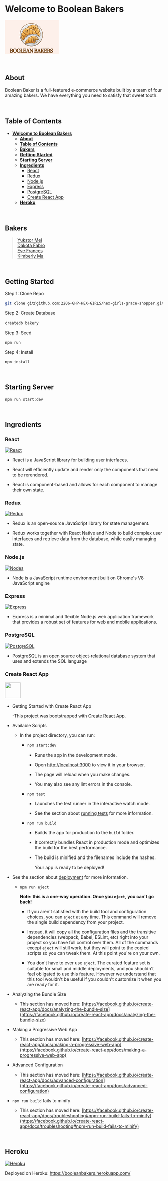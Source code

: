 # **Welcome to Boolean Bakers**

![Logo](./public/BooleanBakerLogo.png)

<br/>

## **About**

Boolean Baker is a full-featured e-commerce website built by a team of four amazing bakers. We have everything you need to satisfy that sweet tooth.

<br/>

## **Table of Contents**

- [**Welcome to Boolean Bakers**](#welcome-to-boolean-bakers)
  - [**About**](#about)
  - [**Table of Contents**](#table-of-contents)
  - [**Bakers**](#bakers)
  - [**Getting Started**](#getting-started)
  - [**Starting Server**](#starting-server)
  - [**Ingredients**](#ingredients)
    - [React](#react)
    - [Redux](#redux)
    - [Node.js](#nodejs)
    - [Express](#express)
    - [PostgreSQL](#postgresql)
    - [Create React App](#create-react-app)
  - [**Heroku**](#heroku)

<br/>

## **Bakers**

> [Yukstor Mei](https://github.com/ymei0072)  <br/>
> [Dakota Fabro](https://github.com/dakotafabro) <br/>
> [Eve Frances](https://github.com/L0tusPetal) <br/>
> [Kimberly Ma](https://github.com/KimBuyCookies)

<br/>

## **Getting Started**

Step 1: Clone Repo

```sh
git clone git@github.com:2206-GHP-HEX-GIRLS/hex-girls-grace-shopper.git
```

Step 2: Create Database

```sh
createdb bakery
```

Step 3: Seed

```sh
npm run
```

Step 4: Install

```sh
npm install
```

<br/>

## **Starting Server**

```sh
npm run start:dev
```

<br/>

## **Ingredients**

### React

[![React](https://skillicons.dev/icons?i=react)](https://skillicons.dev)

<!-- <https://reactjs.org/> -->

- React is a JavaScript library for building user interfaces.

- React will efficiently update and render only the components that need to be rerendered.

- React is component-based and allows for each component to manage their own state.

### Redux

[![Redux](https://skillicons.dev/icons?i=redux)](https://redux.js.org/)

<!-- <https://redux.js.org/> -->

- Redux is an open-source JavaScript library for state management.

- Redux works together with React Native and Node to build complex user interfaces and retrieve data from the database, while easily managing state.

### Node.js

[![Nodes](https://skills.thijs.gg/icons?i=nodejs)](https://nodejs.org/en/)

<!-- <https://nodejs.org/en/> -->

- Node is a JavaScript runtime environment built on Chrome's V8 JavaScript engine

### Express

[![Express](https://skillicons.dev/icons?i=express)](https://expressjs.com/)

<!-- <https://expressjs.com/> -->

- Express is a minimal and flexible Node.js web application framework that provides a robust set of features for web and mobile applications.

### PostgreSQL

[![PostgreSQL](https://skills.thijs.gg/icons?i=postgres)](https://www.postgresql.org/)

<!-- <https://www.postgresql.org/> -->

- PostgreSQL is an open source object-relational database system that uses and extends the SQL language

### Create React App

<img src="https://create-react-app.dev/img/logo.svg" data-canonical-src="https://create-react-app.dev/" width="50" height="50" />

- Getting Started with Create React App

  -This project was bootstrapped with [Create React App](https://github.com/facebook/create-react-app).

- Available Scripts

  - In the project directory, you can run:

    - `npm start:dev`

      - Runs the app in the development mode.

      - Open [http://localhost:3000](http://localhost:3000) to view it in your browser.

      - The page will reload when you make changes.

      - You may also see any lint errors in the console.

    - `npm test`

      - Launches the test runner in the interactive watch mode.

      - See the section about [running tests](https://facebook.github.io/create-react-app/docs/running-tests) for more information.

    - `npm run build`

      - Builds the app for production to the `build` folder.

      - It correctly bundles React in production mode and optimizes the build for the best performance.

      - The build is minified and the filenames include the hashes.

        Your app is ready to be deployed!

- See the section about [deployment](#Heroku) for more information.

  - `npm run eject`

    **Note: this is a one-way operation. Once you `eject`, you can't go back!**

    - If you aren't satisfied with the build tool and configuration choices, you can `eject` at any time. This command will remove the single build dependency from your project.

    - Instead, it will copy all the configuration files and the transitive dependencies (webpack, Babel, ESLint, etc) right into your project so you have full control over them. All of the commands except `eject` will still work, but they will point to the copied scripts so you can tweak them. At this point you're on your own.

    - You don't have to ever use `eject`. The curated feature set is suitable for small and middle deployments, and you shouldn't feel obligated to use this feature. However we understand that this tool wouldn't be useful if you couldn't customize it when you are ready for it.

- Analyzing the Bundle Size

  - This section has moved here: [https://facebook.github.io/create-react-app/docs/analyzing-the-bundle-size](https://facebook.github.io/create-react-app/docs/analyzing-the-bundle-size)

- Making a Progressive Web App

  - This section has moved here: [https://facebook.github.io/create-react-app/docs/making-a-progressive-web-app](https://facebook.github.io/create-react-app/docs/making-a-progressive-web-app)

- Advanced Configuration

  - This section has moved here: [https://facebook.github.io/create-react-app/docs/advanced-configuration](https://facebook.github.io/create-react-app/docs/advanced-configuration)

- `npm run build` fails to minify

  - This section has moved here: [https://facebook.github.io/create-react-app/docs/troubleshooting#npm-run-build-fails-to-minify](https://facebook.github.io/create-react-app/docs/troubleshooting#npm-run-build-fails-to-minify)

<br/>

## **Heroku**

[![Heroku](https://skillicons.dev/icons?i=heroku)](https://www.heroku.com/)

Deployed on Heroku: https://booleanbakers.herokuapp.com/
